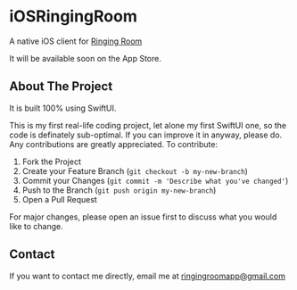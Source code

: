 # iOSRingingRoom
A native iOS client for [Ringing Room](https://github.com/lelandpaul/virtual-ringing-room)

It will be available soon on the App Store.

## About The Project

It is built 100% using SwiftUI.

This is my first real-life coding project, let alone my first SwiftUI one, so the code is definately sub-optimal. If you can improve it in anyway, please do. Any contributions are greatly appreciated. To contribute:

1. Fork the Project
2. Create your Feature Branch (`git checkout -b my-new-branch`)
3. Commit your Changes (`git commit -m 'Describe what you've changed'`)
4. Push to the Branch (`git push origin my-new-branch`)
5. Open a Pull Request

For major changes, please open an issue first to discuss what you would like to change.

## Contact

If you want to contact me directly, email me at ringingroomapp@gmail.com
